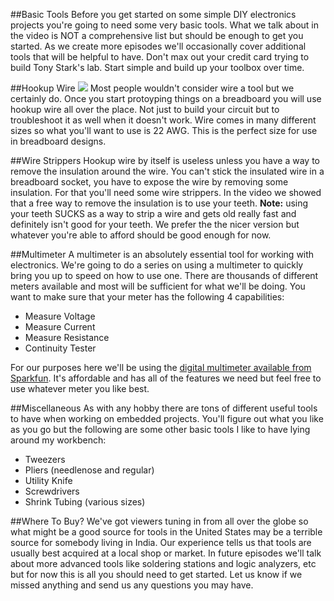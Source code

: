 ##Basic Tools
Before you get started on some simple DIY electronics projects you're going to 
need some very basic tools.  What we talk about in the video is NOT a 
comprehensive list but should be enough to get you started.  As we create 
more episodes we'll occasionally cover additional tools that will be helpful 
to have.  Don't max out your credit card trying to build Tony Stark's 
lab. Start simple and build up your toolbox over time.

##Hookup Wire
<img src="/img/hookup_wire.png" class="pull-right" />
Most people wouldn't consider wire a tool but we certainly do.  Once you 
start protoyping things on a breadboard you will use hookup wire all over 
the place.  Not just to build your circuit but to troubleshoot it as well 
when it doesn't work.  Wire comes in many different sizes so what you'll 
want to use is 22 AWG.  This is the perfect size for use in breadboard designs.

##Wire Strippers
Hookup wire by itself is useless unless you have a way to remove the 
insulation around the wire.  You can't stick the insulated wire in a 
breadboard socket, you have to expose the wire by removing some 
insulation.  For that you'll need some wire strippers.  In the video we 
showed that a free way to remove the insulation is to use your 
teeth.  **Note:** using your teeth SUCKS as a way to strip a wire and gets old 
really fast and definitely isn't good for your teeth.  We prefer the the nicer 
version but whatever you're able to afford should be good enough for now.

##Multimeter
A multimeter is an absolutely essential tool for working with electronics.  We're 
going to do a series on using a multimeter to quickly bring you up to speed on 
how to use one.  There are thousands of different meters available and most will 
be sufficient for what we'll be doing.  You want to make sure that your meter has 
the following 4 capabilities:

  * Measure Voltage
  * Measure Current
  * Measure Resistance
  * Continuity Tester

For our purposes here we'll be using the <a href="https://www.sparkfun.com/products/9141" target="_blank">digital 
multimeter available from Sparkfun</a>.  It's affordable and has all of the 
features we need but feel free to use whatever meter you like best.

##Miscellaneous
As with any hobby there are tons of different useful tools to have when working 
on embedded projects.  You'll figure out what you like as you go but the 
following are some other basic tools I like to have lying around my workbench:

  * Tweezers
  * Pliers (needlenose and regular)
  * Utility Knife
  * Screwdrivers
  * Shrink Tubing (various sizes)

##Where To Buy?
We've got viewers tuning in from all over the globe so what might be a good 
source for tools in the United States may be a terrible source for somebody 
living in India.  Our experience tells us that tools are usually best acquired 
at a local shop or market.  In future episodes we'll talk about more advanced 
tools like soldering stations and logic analyzers, etc but for now this is all 
you should need to get started.  Let us know if we missed anything and send us 
any questions you may have.